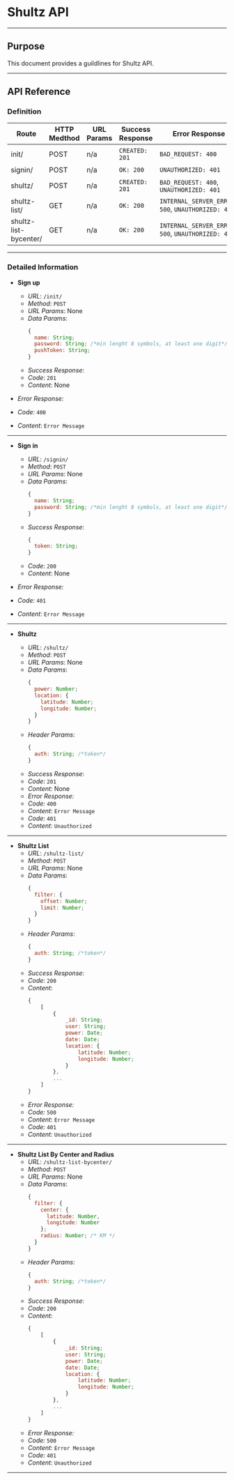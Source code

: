 # Shultz API

---

## Purpose

This document provides a guildlines for Shultz API.

---

## API Reference

### Definition

| Route                 | HTTP Medthod | URL Params | Success Response | Error Response                                    | Description                   |
| --------------------- | ------------ | ---------- | ---------------- | ------------------------------------------------- | ----------------------------- |
| init/                 | POST         | n/a        | `CREATED: 201`   | `BAD_REQUEST: 400`                                | Creates a new user            |
| signin/               | POST         | n/a        | `OK: 200`        | `UNAUTHORIZED: 401`                               | Sign In                       |
| shultz/               | POST         | n/a        | `CREATED: 201`   | `BAD_REQUEST: 400`, `UNAUTHORIZED: 401`           | Takes a shultz                |
| shultz-list/          | GET          | n/a        | `OK: 200`        | `INTERNAL_SERVER_ERROR: 500`, `UNAUTHORIZED: 401` | Gives a shultz list           |
| shultz-list-bycenter/ | GET          | n/a        | `OK: 200`        | `INTERNAL_SERVER_ERROR: 500`, `UNAUTHORIZED: 401` | Gives a shultz list by center |

---

### Detailed Information

* **Sign up**

  * _URL_: `/init/`
  * _Method_: `POST`
  * _URL Params_: None
  * _Data Params_:
    ```javascript
    {
      name: String;
      password: String; /*min lenght 8 symbols, at least one digit*/
      pushToken: String;
    }
    ```
  * _Success Response_:
  * _Code_: `201`
  * _Content_: None

* _Error Response:_
* _Code:_ `400`
* _Content_: `Error Message`

---

* **Sign in**

  * _URL_: `/signin/`
  * _Method_: `POST`
  * _URL Params_: None
  * _Data Params_:
    ```javascript
    {
      name: String;
      password: String; /*min lenght 8 symbols, at least one digit*/
    }
    ```
  * _Success Response_:
    ```javascript
    {
      token: String;
    }
    ```
  * _Code_: `200`
  * _Content_: None

* _Error Response:_
* _Code:_ `401`
* _Content_: `Error Message`

---

* **Shultz**

  * _URL_: `/shultz/`
  * _Method_: `POST`
  * _URL Params_: None
  * _Data Params_:
    ```javascript
    {
      power: Number;
      location: {
        latitude: Number;
        longitude: Number;
      }
    }
    ```
  * _Header Params_:
    ```javascript
    {
      auth: String; /*token*/
    }
    ```
  * _Success Response_:
  * _Code_: `201`
  * _Content_: None
  * _Error Response:_
  * _Code:_ `400`
  * _Content_: `Error Message`
  * _Code:_ `401`
  * _Content_: `Unauthorized`

---

* **Shultz List**
  * _URL_: `/shultz-list/`
  * _Method_: `POST`
  * _URL Params_: None
  * _Data Params_:
    ```javascript
    {
      filter: {
        offset: Number;
        limit: Number;
      }
    }
    ```
  * _Header Params_:
    ```javascript
    {
      auth: String; /*token*/
    }
    ```
  * _Success Response_:
  * _Code_: `200`
  * _Content_:
    ```javascript
    {
        [
            {
                _id: String;
                user: String;
                power: Date;
                date: Date;
                location: {
                    latitude: Number;
                    longitude: Number;
                }
            },
            ...
        ]
    }
    ```
  * _Error Response:_
  * _Code:_ `500`
  * _Content_: `Error Message`
  * _Code:_ `401`
  * _Content_: `Unauthorized`

---

* **Shultz List By Center and Radius**
  * _URL_: `/shultz-list-bycenter/`
  * _Method_: `POST`
  * _URL Params_: None
  * _Data Params_:
    ```javascript
    {
      filter: {
        center: {
          latitude: Number,
          longitude: Number
        };
        radius: Number; /* KM */
      }
    }
    ```
  * _Header Params_:
    ```javascript
    {
      auth: String; /*token*/
    }
    ```
  * _Success Response_:
  * _Code_: `200`
  * _Content_:
    ```javascript
    {
        [
            {
                _id: String;
                user: String;
                power: Date;
                date: Date;
                location: {
                    latitude: Number;
                    longitude: Number;
                }
            },
            ...
        ]
    }
    ```
  * _Error Response:_
  * _Code:_ `500`
  * _Content_: `Error Message`
  * _Code:_ `401`
  * _Content_: `Unauthorized`

---
